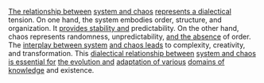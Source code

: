 
[The relationship between](1/3/1/3/1/3/.Ecological%20Relationships) [system and chaos](_System-Chaos) [represents a dialectical](1/1/3/3/_Homogeneity-Heterogeneity) tension. On one hand, the system embodies order, structure, and organization. It [provides stability and](2/2/2/1/3/3/1/3/.Structural%20Stability) predictability. On the other hand, chaos represents randomness, unpredictability, [and the absence](1/2/1/2/1/_Presence-Absence) of order. The [interplay between system](1/1/3/3/1/3/1/.System) [and chaos leads](3/3/2/2/3/_Chaos-Order) to complexity, creativity, and transformation. This [dialectical relationship between](1/1/3/3/_Homogeneity-Heterogeneity) [system and chaos](_System-Chaos) [is essential for](3/1/3/3/2/2/1/3/.Necessity) [the evolution and](1/1/3/2/1/3/2/.Evolution) [adaptation of various](1/2/2/2/2/3/1/.Adaptation) [domains of knowledge](2/3/1/.Domains%20of%20Knowledge) and existence.